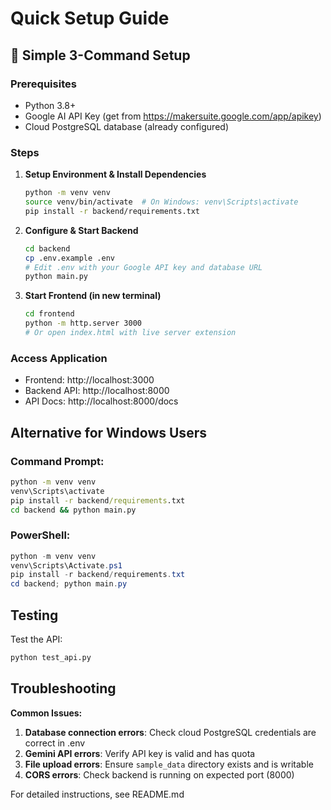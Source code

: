 # Quick Setup Guide

## 🚀 Simple 3-Command Setup

### Prerequisites
- Python 3.8+
- Google AI API Key (get from https://makersuite.google.com/app/apikey)
- Cloud PostgreSQL database (already configured)

### Steps

1. **Setup Environment & Install Dependencies**
   ```bash
   python -m venv venv
   source venv/bin/activate  # On Windows: venv\Scripts\activate
   pip install -r backend/requirements.txt
   ```

2. **Configure & Start Backend**
   ```bash
   cd backend
   cp .env.example .env
   # Edit .env with your Google API key and database URL
   python main.py
   ```

3. **Start Frontend (in new terminal)**
   ```bash
   cd frontend
   python -m http.server 3000
   # Or open index.html with live server extension
   ```

### Access Application
- Frontend: http://localhost:3000
- Backend API: http://localhost:8000
- API Docs: http://localhost:8000/docs

## Alternative for Windows Users

### Command Prompt:
```cmd
python -m venv venv
venv\Scripts\activate
pip install -r backend/requirements.txt
cd backend && python main.py
```

### PowerShell:
```powershell
python -m venv venv
venv\Scripts\Activate.ps1
pip install -r backend/requirements.txt
cd backend; python main.py
```


## Testing

Test the API:
```bash
python test_api.py
```

## Troubleshooting

**Common Issues:**
1. **Database connection errors**: Check cloud PostgreSQL credentials are correct in .env
2. **Gemini API errors**: Verify API key is valid and has quota
3. **File upload errors**: Ensure `sample_data` directory exists and is writable
4. **CORS errors**: Check backend is running on expected port (8000)

For detailed instructions, see README.md
